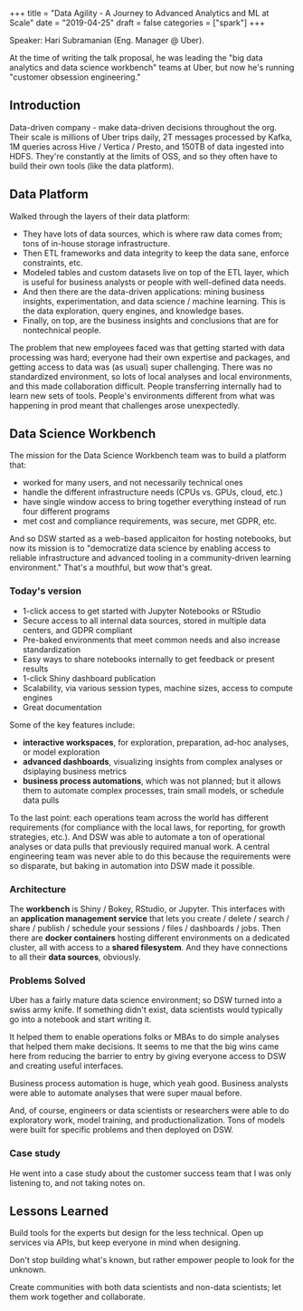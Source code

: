 +++
title = "Data Agility - A Journey to Advanced Analytics and ML at Scale"
date = "2019-04-25"
draft = false
categories = ["spark"]
+++

Speaker: Hari Subramanian (Eng. Manager @ Uber).

<!--more-->

At the time of writing the talk proposal, he was leading the "big data analytics and data science workbench" teams at Uber, but now he's running "customer obsession engineering."

## Introduction

Data-driven company - make data-driven decisions throughout the org. Their scale is millions of Uber trips daily, 2T messages processed by Kafka, 1M queries across Hive / Vertica / Presto, and 150TB of data ingested into HDFS. They're constantly at the limits of OSS, and so they often have to build their own tools (like the data platform).

## Data Platform

Walked through the layers of their data platform:

* They have lots of data sources, which is where raw data comes from; tons of in-house storage infrastructure.
* Then ETL frameworks and data integrity to keep the data sane, enforce constraints, etc.
* Modeled tables and custom datasets live on top of the ETL layer, which is useful for business analysts or people with well-defined data needs.
* And then there are the data-driven applications: mining business insights, experimentation, and data science / machine learning. This is the data exploration, query engines, and knowledge bases.
* Finally, on top, are the business insights and conclusions that are for nontechnical people.

The problem that new employees faced was that getting started with data processing was hard; everyone had their own expertise and packages, and getting access to data was (as usual) super challenging. There was no standardized environment, so lots of local analyses and local environments, and this made collaboration difficult. People transferring internally had to learn new sets of tools. People's environments different from what was happening in prod meant that challenges arose unexpectedly.

## Data Science Workbench

The mission for the Data Science Workbench team was to build a platform that:

* worked for many users, and not necessarily technical ones
* handle the different infrastructure needs (CPUs vs. GPUs, cloud, etc.)
* have single window access to bring together everything instead of run four different programs
* met cost and compliance requirements, was secure, met GDPR, etc.

And so DSW started as a web-based applicaiton for hosting notebooks, but now its mission is to "democratize data science by enabling access to reliable infrastructure and advanced tooling in a community-driven learning environment." That's a mouthful, but wow that's great.

### Today's version

* 1-click access to get started with Jupyter Notebooks or RStudio
* Secure access to all internal data sources, stored in multiple data centers, and GDPR compliant
* Pre-baked environments that meet common needs and also increase standardization
* Easy ways to share notebooks internally to get feedback or present results
* 1-click Shiny dashboard publication
* Scalability, via various session types, machine sizes, access to compute engines
* Great documentation

Some of the key features include:

* **interactive workspaces**, for exploration, preparation, ad-hoc analyses, or model exploration
* **advanced dashboards**, visualizing insights from complex analyses or dsiplaying business metrics
* **business process automations**, which was not planned; but it allows them to automate complex processes, train small models, or schedule data pulls

To the last point: each operations team across the world has different requirements (for compliance with the local laws, for reporting, for growth strategies, etc.). And DSW was able to automate a ton of operational analyses or data pulls that previously required manual work. A central engineering team was never able to do this because the requirements were so disparate, but baking in automation into DSW made it possible.

### Architecture

The **workbench** is Shiny / Bokey, RStudio, or Jupyter. This interfaces with an **application management service** that lets you create / delete / search / share / publish / schedule your sessions / files / dashboards / jobs. Then there are **docker containers** hosting different environments on a dedicated cluster, all with access to a **shared filesystem**. And they have connections to all their **data sources**, obviously.

### Problems Solved

Uber has a fairly mature data science environment; so DSW turned into a swiss army knife. If something didn't exist, data scientists would typically go into a notebook and start writing it.

It helped them to enable operations folks or MBAs to do simple analyses that helped them make decisions. It seems to me that the big wins came here from reducing the barrier to entry by giving everyone access to DSW and creating useful interfaces.

Business process automation is huge, which yeah good. Business analysts were able to automate analyses that were super maual before.

And, of course, engineers or data scientists or researchers were able to do exploratory work, model training, and productionalization. Tons of models were built for specific problems and then deployed on DSW.

### Case study

He went into a case study about the customer success team that I was only listening to, and not taking notes on.

## Lessons Learned

Build tools for the experts but design for the less technical. Open up services via APIs, but keep everyone in mind when designing.

Don't stop building what's known, but rather empower people to look for the unknown.

Create communities with both data scientists and non-data scientists; let them work together and collaborate.

